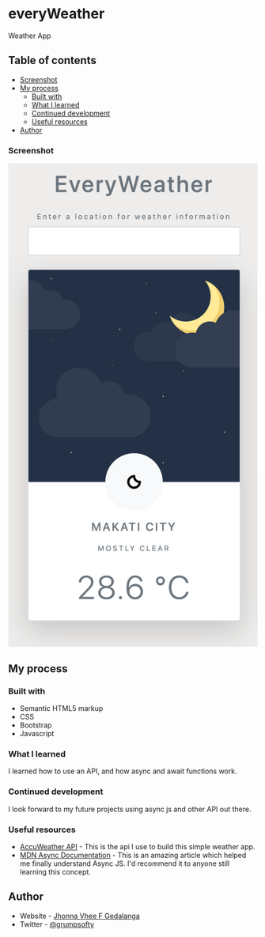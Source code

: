 # everyWeather

Weather App

## Table of contents

- [Screenshot](#screenshot)
- [My process](#my-process)
  - [Built with](#built-with)
  - [What I learned](#what-i-learned)
  - [Continued development](#continued-development)
  - [Useful resources](#useful-resources)
- [Author](#author)

### Screenshot

![](./EveryWeatherScreenshot.png)

## My process

### Built with

- Semantic HTML5 markup
- CSS
- Bootstrap
- Javascript

### What I learned

I learned how to use an API, and how async and await functions work.

### Continued development

I look forward to my future projects using async js and other API out there.

### Useful resources

- [AccuWeather API](https://developer.accuweather.com/apis) - This is the api I use to build this simple weather app.
- [MDN Async Documentation](https://developer.mozilla.org/en-US/docs/Web/JavaScript/Reference/Statements/async_function) - This is an amazing article which helped me finally understand Async JS. I'd recommend it to anyone still learning this concept.

## Author

- Website - [Jhonna Vhee F Gedalanga](https://www.2021portfolio.netlify.app)
- Twitter - [@grumpsofty](https://www.twitter.com/grumpsofty)
